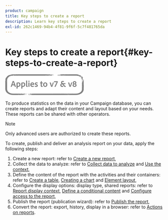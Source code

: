 ```yaml
---
product: campaign
title: Key steps to create a report
description: Learn key steps to create a report
exl-id: 262c1469-94b4-4f81-9f6f-5c7f481765da
---
```

# Key steps to create a report{#key-steps-to-create-a-report}

![](../../assets/common.svg)

To produce statistics on the data in your Campaign database, you can create reports and adapt their content and layout based on your needs. These reports can be shared with other operators.

>[!NOTE]
>
>Only advanced users are authorized to create these reports.

To create, publish and deliver an analysis report on your data, apply the following steps:

1. Create a new report: refer to [Create a new report](../../reporting/using/creating-a-new-report.md),
1. Collect the data to analyze: refer to [Collect data to analyze](../../reporting/using/collecting-data-to-analyze.md) and [Use the context](../../reporting/using/using-the-context.md),
1. Define the content of the report with the activities and their containers: refer to [Create a table](../../reporting/using/creating-a-table.md), [Creating a chart](../../reporting/using/creating-a-chart.md) and [Element layout](../../reporting/using/element-layout.md),
1. Configure the display options: display type, shared reports: refer to [Report display context](../../reporting/using/configuring-access-to-the-report.md#report-display-context), [Define a conditional content](../../reporting/using/defining-a-conditional-content.md) and [Configure access to the report](../../reporting/using/configuring-access-to-the-report.md),
1. Publish the report (publication wizard): refer to [Publish the report](../../reporting/using/configuring-access-to-the-report.md#publishing-the-report),
1. Convert the report: export, history, display in a browser: refer to [Actions on reports](../../reporting/using/actions-on-reports.md).
